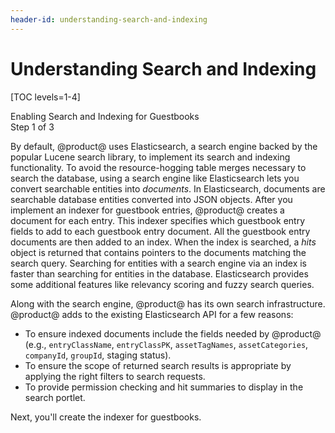 ```yaml
---
header-id: understanding-search-and-indexing
---
```


# Understanding Search and Indexing

[TOC levels=1-4]

<div class="learn-path-step">
    <p>Enabling Search and Indexing for Guestbooks<br>Step 1 of 3</p>
</div>

By default, @product@ uses Elasticsearch, a search engine backed by the popular
Lucene search library, to implement its search and indexing functionality. To 
avoid the resource-hogging table merges necessary to search the database, using 
a search engine like Elasticsearch lets you convert searchable entities into 
*documents*. In Elasticsearch, documents are searchable database entities 
converted into JSON objects. After you implement an indexer for guestbook 
entries, @product@ creates a document for each entry. This indexer specifies 
which guestbook entry fields to add to each guestbook entry document. All the 
guestbook entry documents are then added to an index. When the index is 
searched, a *hits* object is returned that contains pointers to the documents 
matching the search query. Searching for entities with a search engine via an 
index is faster than searching for entities in the database. Elasticsearch 
provides some additional features like relevancy scoring and fuzzy search 
queries. 

Along with the search engine, @product@ has its own search infrastructure. 
@product@ adds to the existing Elasticsearch API for a few reasons: 

-   To ensure indexed documents include the fields needed by @product@ (e.g., 
    `entryClassName`, `entryClassPK`, `assetTagNames`, `assetCategories`, 
    `companyId`, `groupId`, staging status). 
-   To ensure the scope of returned search results is appropriate by applying 
    the right filters to search requests. 
-   To provide permission checking and hit summaries to display in the search 
    portlet. 

Next, you'll create the indexer for guestbooks. 
